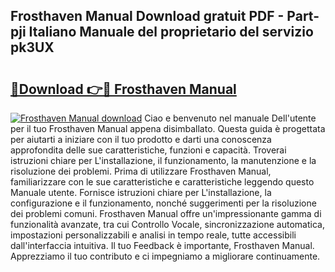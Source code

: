 ## Frosthaven Manual Download gratuit PDF - Part-pji Italiano Manuale del proprietario del servizio pk3UX

# <h2><a href="http://dffpwbc.blite.top/?on=Frosthaven+Manual">🔗Download 👉🔴 Frosthaven Manual</a></h2>

[![Frosthaven Manual download](https://i.imgur.com/lujVjoI.png)](http://dffpwbc.blite.top/?on=Frosthaven+Manual)
Ciao e benvenuto nel manuale Dell'utente per il tuo Frosthaven Manual appena disimballato. Questa guida è progettata per aiutarti a iniziare con il tuo prodotto e darti una conoscenza approfondita delle sue caratteristiche, funzioni e capacità. Troverai istruzioni chiare per L'installazione, il funzionamento, la manutenzione e la risoluzione dei problemi. Prima di utilizzare Frosthaven Manual, familiarizzare con le sue caratteristiche e caratteristiche leggendo questo Manuale utente. Fornisce istruzioni chiare per L'installazione, la configurazione e il funzionamento, nonché suggerimenti per la risoluzione dei problemi comuni. Frosthaven Manual offre un'impressionante gamma di funzionalità avanzate, tra cui Controllo Vocale, sincronizzazione automatica, impostazioni personalizzabili e analisi in tempo reale, tutte accessibili dall'interfaccia intuitiva. Il tuo Feedback è importante, Frosthaven Manual. Apprezziamo il tuo contributo e ci impegniamo a migliorare continuamente.
